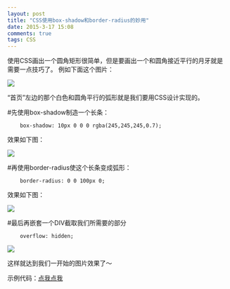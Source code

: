 ```yaml
---
layout: post
title: "CSS使用box-shadow和border-radius的妙用"
date: 2015-3-17 15:08
comments: true
tags: CSS
---
```


使用CSS画出一个圆角矩形很简单，但是要画出一个和圆角接近平行的月牙就是需要一点技巧了。
例如下面这个图片：

![](https://lh3.googleusercontent.com/J7hkxUNbul8mcA7PqTDMR6_3_-Il8pGLgPYJSR0SeXo=w353-h245-no)

“首页”左边的那个白色和圆角平行的弧形就是我们要用CSS设计实现的。

#先使用box-shadow制造一个长条：

		box-shadow: 10px 0 0 0 rgba(245,245,245,0.7);
效果如下图：

![](https://lh3.googleusercontent.com/Mk8ZeRV-Z59BBgsEk3Ym3JYap4j01_Z0UuhuiXRUrSA=w358-h207-p-no)

#再使用border-radius使这个长条变成弧形：

		border-radius: 0 0 100px 0;

效果如下图：

![](https://lh3.googleusercontent.com/-TZnghbYv5uo/VQfetlBJz-I/AAAAAAAAirw/8TK9DUgobFI/w307-h142-no/2015-03-17-155813_307x142_scrot.png)

#最后再嵌套一个DIV截取我们所需要的部分

		overflow: hidden;

![](https://lh3.googleusercontent.com/1rnHBiAIGT17FaRokCRPZR_6DAMtu7CLhqep3Vp1GE4=w332-h207-p-no)


这样就达到我们一开始的图片效果了～

示例代码：[点我点我](https://jsfiddle.net/x21au4kc/1/)